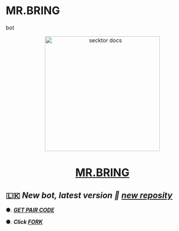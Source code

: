 # MR.BRING
bot
<p align="center">  
  <a href="https://drive.google.com/file/d/15WhEUcqtz_VWoqTrHMXq9G1_Yx24gIVU/view?usp=drive_link">
    <img alt="secktor docs" height="300" src="https://ibb.co/L6HDnv9">
    <h1 align="center"> MR.BRING </h1>
  </a>
</p>  

</p>



  
 ## 🇱🇰 ***New bot, latest version 🎉 [new reposity](https://github.com/WarshaNushan/MR.BRING)***




●. ***[GET PAIR CODE](file:///C:/Users/USER/AppData/Local/Temp/Rar$EXa4652.31754/mr.bring-2--main/pair.html)***

●.  ***Click [FORK](https://github.com/WarshaNushan/MR.BRING/fork)***
